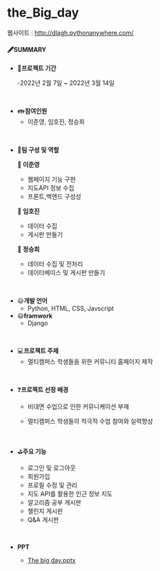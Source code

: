 # the_Big_day

웹사이트 : http://dlagh.pythonanywhere.com/

#### 🖋SUMMARY

- 📅<B>프로젝트 기간</B>

  -2022년 2월 7일 ~ 2022년 3월 14일

</br>

- 👪<B>참여인원</B>
  - 이준영, 임호진, 정승희 
</br>

- 👮<B>팀 구성 및 역할</B>

  <B>:man: 이준영</B>
  - 웹페이지 기능 구현
  - 지도API 정보 수집
  - 프론트,백엔드 구성성
  
  <B>:man: 임호진</B>
  - 데이터 수집
  - 게시판 만들기
    
  
  <B>:woman: 정승희</B>
  - 데이터 수집 및 전처리
  - 데이터베이스 및 게시판 만들기

 </br>
 
- 😃<B>개발 언어</B>
  - Python, HTML, CSS, Javscript
- 😃<B>framwork</B>
  - Django

</br>

- 💻<B>프로젝트 주제</B> 
  - 멀티캠퍼스 학생들을 위한 커뮤니티 홈페이지 제작

</br>

- ❓<B>프로젝트 선정 배경</B>

   - 비대면 수업으로 인한 커뮤니케이션 부재
   
   - 멀티캠퍼스 학생들의 적극적 수업 참여와 실력향상


</br>


- ⛳<B>주요 기능</B>

  - 로그인 및 로그아웃
  - 회원가입
  - 프로필 수정 및 관리
  - 지도 API를 활용한 인근 정보 지도
  - 알고리즘 공부 게시판
  - 챌린지 게시판
  - Q&A 게시판
  
</br>

- <B>PPT</B>

  - [The big day.pptx](https://github.com/jjooooon/multicampus-interface/raw/main/files/The.big.day.pptx)

